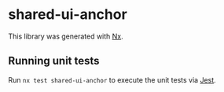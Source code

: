 # shared-ui-anchor

This library was generated with [Nx](https://nx.dev).

## Running unit tests

Run `nx test shared-ui-anchor` to execute the unit tests via [Jest](https://jestjs.io).

